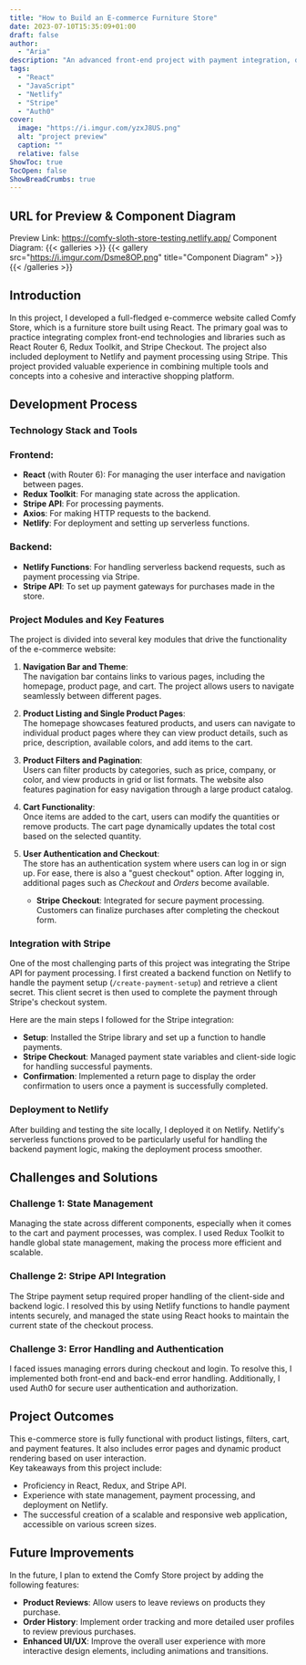 ```yaml
---
title: "How to Build an E-commerce Furniture Store"
date: 2023-07-10T15:35:09+01:00
draft: false
author: 
  - "Aria"
description: "An advanced front-end project with payment integration, deployed on Netlify"
tags: 
  - "React"
  - "JavaScript"
  - "Netlify"
  - "Stripe"
  - "Auth0"
cover:
  image: "https://i.imgur.com/yzxJ8US.png"
  alt: "project preview"
  caption: ""
  relative: false
ShowToc: true
TocOpen: false
ShowBreadCrumbs: true
---
```


## URL for Preview & Component Diagram

<!-- 链接 -->
Preview Link: https://comfy-sloth-store-testing.netlify.app/
Component Diagram:
{{< galleries >}}
{{< gallery src="https://i.imgur.com/Dsme8OP.png" title="Component Diagram" >}}
{{< /galleries >}}


<!-- 文章简介 -->
## Introduction
In this project, I developed a full-fledged e-commerce website called Comfy Store, which is a furniture store built using React. The primary goal was to practice integrating complex front-end technologies and libraries such as React Router 6, Redux Toolkit, and Stripe Checkout. The project also included deployment to Netlify and payment processing using Stripe. This project provided valuable experience in combining multiple tools and concepts into a cohesive and interactive shopping platform.


<!-- 文章内容 -->
## Development Process

### Technology Stack and Tools

### Frontend:
- **React** (with Router 6): For managing the user interface and navigation between pages.
- **Redux Toolkit**: For managing state across the application.
- **Stripe API**: For processing payments.
- **Axios**: For making HTTP requests to the backend.
- **Netlify**: For deployment and setting up serverless functions.

### Backend:
- **Netlify Functions**: For handling serverless backend requests, such as payment processing via Stripe.
- **Stripe API**: To set up payment gateways for purchases made in the store.

### Project Modules and Key Features  

The project is divided into several key modules that drive the functionality of the e-commerce website:

1. **Navigation Bar and Theme**:  
   The navigation bar contains links to various pages, including the homepage, product page, and cart. The project allows users to navigate seamlessly between different pages.

2. **Product Listing and Single Product Pages**:  
   The homepage showcases featured products, and users can navigate to individual product pages where they can view product details, such as price, description, available colors, and add items to the cart.

3. **Product Filters and Pagination**:  
   Users can filter products by categories, such as price, company, or color, and view products in grid or list formats. The website also features pagination for easy navigation through a large product catalog.

4. **Cart Functionality**:  
   Once items are added to the cart, users can modify the quantities or remove products. The cart page dynamically updates the total cost based on the selected quantity.

5. **User Authentication and Checkout**:  
   The store has an authentication system where users can log in or sign up. For ease, there is also a "guest checkout" option. After logging in, additional pages such as *Checkout* and *Orders* become available.  
   - **Stripe Checkout**: Integrated for secure payment processing. Customers can finalize purchases after completing the checkout form.

### Integration with Stripe  
One of the most challenging parts of this project was integrating the Stripe API for payment processing. I first created a backend function on Netlify to handle the payment setup (`/create-payment-setup`) and retrieve a client secret. This client secret is then used to complete the payment through Stripe's checkout system.

Here are the main steps I followed for the Stripe integration:  

- **Setup**: Installed the Stripe library and set up a function to handle payments.
- **Stripe Checkout**: Managed payment state variables and client-side logic for handling successful payments.
- **Confirmation**: Implemented a return page to display the order confirmation to users once a payment is successfully completed.

### Deployment to Netlify  
After building and testing the site locally, I deployed it on Netlify. Netlify's serverless functions proved to be particularly useful for handling the backend payment logic, making the deployment process smoother. 


## Challenges and Solutions

### Challenge 1: State Management  
Managing the state across different components, especially when it comes to the cart and payment processes, was complex. I used Redux Toolkit to handle global state management, making the process more efficient and scalable.

### Challenge 2: Stripe API Integration  
The Stripe payment setup required proper handling of the client-side and backend logic. I resolved this by using Netlify functions to handle payment intents securely, and managed the state using React hooks to maintain the current state of the checkout process.

### Challenge 3: Error Handling and Authentication  
I faced issues managing errors during checkout and login. To resolve this, I implemented both front-end and back-end error handling. Additionally, I used Auth0 for secure user authentication and authorization.

## Project Outcomes

This e-commerce store is fully functional with product listings, filters, cart, and payment features. It also includes error pages and dynamic product rendering based on user interaction.  
Key takeaways from this project include:
- Proficiency in React, Redux, and Stripe API.
- Experience with state management, payment processing, and deployment on Netlify.
- The successful creation of a scalable and responsive web application, accessible on various screen sizes.


## Future Improvements

In the future, I plan to extend the Comfy Store project by adding the following features:
- **Product Reviews**: Allow users to leave reviews on products they purchase.
- **Order History**: Implement order tracking and more detailed user profiles to review previous purchases.
- **Enhanced UI/UX**: Improve the overall user experience with more interactive design elements, including animations and transitions.



  
    
    
  
